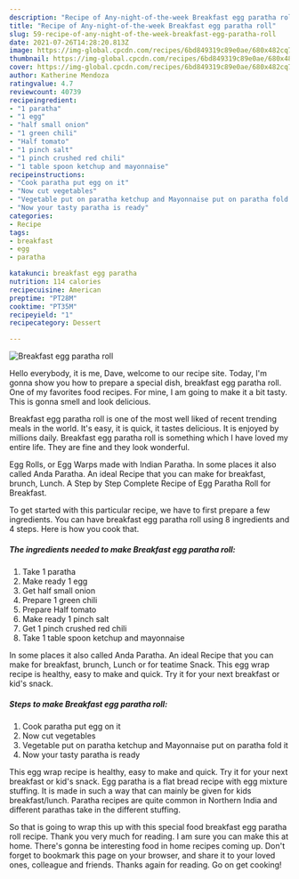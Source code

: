 ```yaml
---
description: "Recipe of Any-night-of-the-week Breakfast egg paratha roll"
title: "Recipe of Any-night-of-the-week Breakfast egg paratha roll"
slug: 59-recipe-of-any-night-of-the-week-breakfast-egg-paratha-roll
date: 2021-07-26T14:28:20.813Z
image: https://img-global.cpcdn.com/recipes/6bd849319c89e0ae/680x482cq70/breakfast-egg-paratha-roll-recipe-main-photo.jpg
thumbnail: https://img-global.cpcdn.com/recipes/6bd849319c89e0ae/680x482cq70/breakfast-egg-paratha-roll-recipe-main-photo.jpg
cover: https://img-global.cpcdn.com/recipes/6bd849319c89e0ae/680x482cq70/breakfast-egg-paratha-roll-recipe-main-photo.jpg
author: Katherine Mendoza
ratingvalue: 4.7
reviewcount: 40739
recipeingredient:
- "1 paratha"
- "1 egg"
- "half small onion"
- "1 green chili"
- "Half tomato"
- "1 pinch salt"
- "1 pinch crushed red chili"
- "1 table spoon ketchup and mayonnaise"
recipeinstructions:
- "Cook paratha put egg on it"
- "Now cut vegetables"
- "Vegetable put on paratha ketchup and Mayonnaise put on paratha fold it"
- "Now your tasty paratha is ready"
categories:
- Recipe
tags:
- breakfast
- egg
- paratha

katakunci: breakfast egg paratha 
nutrition: 114 calories
recipecuisine: American
preptime: "PT28M"
cooktime: "PT35M"
recipeyield: "1"
recipecategory: Dessert

---
```



![Breakfast egg paratha roll](https://img-global.cpcdn.com/recipes/6bd849319c89e0ae/680x482cq70/breakfast-egg-paratha-roll-recipe-main-photo.jpg)

Hello everybody, it is me, Dave, welcome to our recipe site. Today, I'm gonna show you how to prepare a special dish, breakfast egg paratha roll. One of my favorites food recipes. For mine, I am going to make it a bit tasty. This is gonna smell and look delicious.

Breakfast egg paratha roll is one of the most well liked of recent trending meals in the world. It's easy, it is quick, it tastes delicious. It is enjoyed by millions daily. Breakfast egg paratha roll is something which I have loved my entire life. They are fine and they look wonderful.

Egg Rolls, or Egg Warps made with Indian Paratha. In some places it also called Anda Paratha. An ideal Recipe that you can make for breakfast, brunch, Lunch. A Step by Step Complete Recipe of Egg Paratha Roll for Breakfast.


To get started with this particular recipe, we have to first prepare a few ingredients. You can have breakfast egg paratha roll using 8 ingredients and 4 steps. Here is how you cook that.

<!--inarticleads1-->

##### The ingredients needed to make Breakfast egg paratha roll:

1. Take 1 paratha
1. Make ready 1 egg
1. Get half small onion
1. Prepare 1 green chili
1. Prepare Half tomato
1. Make ready 1 pinch salt
1. Get 1 pinch crushed red chili
1. Take 1 table spoon ketchup and mayonnaise


In some places it also called Anda Paratha. An ideal Recipe that you can make for breakfast, brunch, Lunch or for teatime Snack. This egg wrap recipe is healthy, easy to make and quick. Try it for your next breakfast or kid&#39;s snack. 

<!--inarticleads2-->

##### Steps to make Breakfast egg paratha roll:

1. Cook paratha put egg on it
1. Now cut vegetables
1. Vegetable put on paratha ketchup and Mayonnaise put on paratha fold it
1. Now your tasty paratha is ready


This egg wrap recipe is healthy, easy to make and quick. Try it for your next breakfast or kid&#39;s snack. Egg paratha is a flat bread recipe with egg mixture stuffing. It is made in such a way that can mainly be given for kids breakfast/lunch. Paratha recipes are quite common in Northern India and different parathas take in the different stuffing. 

So that is going to wrap this up with this special food breakfast egg paratha roll recipe. Thank you very much for reading. I am sure you can make this at home. There's gonna be interesting food in home recipes coming up. Don't forget to bookmark this page on your browser, and share it to your loved ones, colleague and friends. Thanks again for reading. Go on get cooking!
